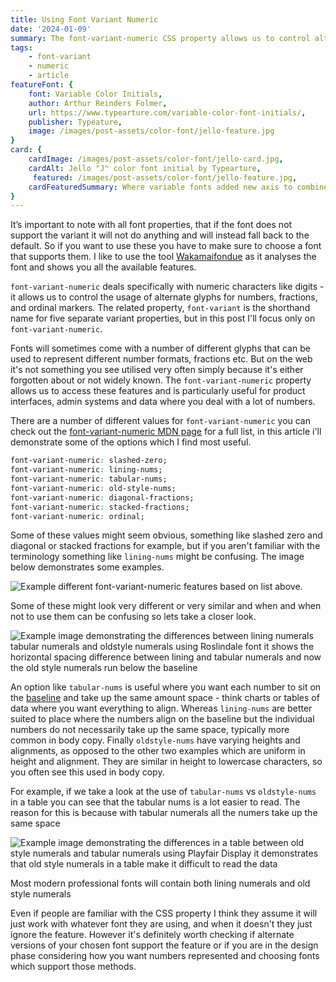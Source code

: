 ```yaml
---
title: Using Font Variant Numeric
date: '2024-01-09'
summary: The font-variant-numeric CSS property allows us to control alternate glyphs for numbers, fractions, and ordinal markers.
tags:
    - font-variant
    - numeric
    - article
featureFont: {
    font: Variable Color Initials, 
    author: Arthur Reinders Folmer,
    url: https://www.typearture.com/variable-color-font-initials/,
    publisher: Typeature,   
    image: /images/post-assets/color-font/jello-feature.jpg
}
card: {
    cardImage: /images/post-assets/color-font/jello-card.jpg,
    cardAlt: Jello "J" color font initial by Typearture,
     featured: /images/post-assets/color-font/jello-feature.jpg,
    cardFeaturedSummary: Where variable fonts added new axis to combine multiple font styles into the one file color fonts do a similar thing but with color.
}
---
```


It’s important to note with all font properties, that if the font does not support the variant it will not do anything and will instead fall back to the default. So if you want to use these you have to make sure to choose a font that supports them. I like to use the tool [Wakamaifondue](https://wakamaifondue.com/) as it analyses the font and shows you all the available features. 

`font-variant-numeric` deals specifically with numeric characters like digits - it allows us to control the usage of alternate glyphs for numbers, fractions, and ordinal markers. The related property, `font-variant` is the shorthand name for five separate variant properties, but in this post I'll focus only on `font-variant-numeric`.

Fonts will sometimes come with a number of different glyphs that can be used to represent different number formats, fractions etc. But on the web it's not something you see utilised very often simply because it's either forgotten about or not widely known.   The `font-variant-numeric` property allows us to access these features and is particularly useful for product interfaces, admin systems and data where you deal with a lot of numbers.


There are a number of different values for `font-variant-numeric` you can check out the [font-variant-numeric MDN page](https://developer.mozilla.org/en-US/docs/Web/CSS/font-variant-numeric) for a full list, in this article i'll demonstrate some of the options which I find most useful.

```css 
font-variant-numeric: slashed-zero;
font-variant-numeric: lining-nums;
font-variant-numeric: tabular-nums;
font-variant-numeric: old-style-nums;
font-variant-numeric: diagonal-fractions;
font-variant-numeric: stacked-fractions;
font-variant-numeric: ordinal;

```

Some of these values might seem obvious, something like slashed zero and diagonal or stacked fractions for example, but if you aren't familiar with the terminology something like `lining-nums` might be confusing. The image below demonstrates some examples.

![Example different font-variant-numeric features based on list above.](/images/post-assets/font-numeric/fontnumeric.png)

Some of these might look very different or very similar and when and when not to use them can be confusing so lets take a closer look.


![Example image demonstrating the differences between lining numerals tabular numerals and oldstyle numerals using Roslindale font it shows the horizontal spacing difference between lining and tabular numerals and now the old style numerals run below the baseline ](/images/post-assets/font-numeric/fontnumeric-table.png)


An option like `tabular-nums` is useful where you want each number to sit on the [baseline](https://fonts.google.com/knowledge/glossary/baseline) and take up the same amount space - think charts or tables of data where you want everything to align. Whereas `lining-nums` are better suited to place where the numbers align on the baseline but the individual numbers do not necessarily take up the same space, typically more common in body copy. Finally `oldstyle-nums` have varying heights and alignments, as opposed to the other two examples which are uniform in height and alignment. They are similar in height to lowercase characters, so you often see this used in body copy.

For example, if we take a look at the use of `tabular-nums` vs `oldstyle-nums` in a table you can see that the tabular nums is a lot easier to read. The reason for this is because with tabular numerals all the numers take up the same space 

![Example image demonstrating the differences in a table between old style numerals and tabular numerals using Playfair Display it demonstrates that old style numerals in a table make it difficult to read the data ](/images/post-assets/font-numeric/fontnumeric-table-comparison.png)


Most modern professional fonts will contain both lining numerals and old style numerals

Even if people are familiar with the CSS property I think they assume it will just work with whatever font they are using, and when it doesn't they just ignore the feature. However it's definitely worth checking if alternate versions of your chosen font support the feature or if you are in the design phase considering how you want numbers represented and choosing fonts which support those methods. 